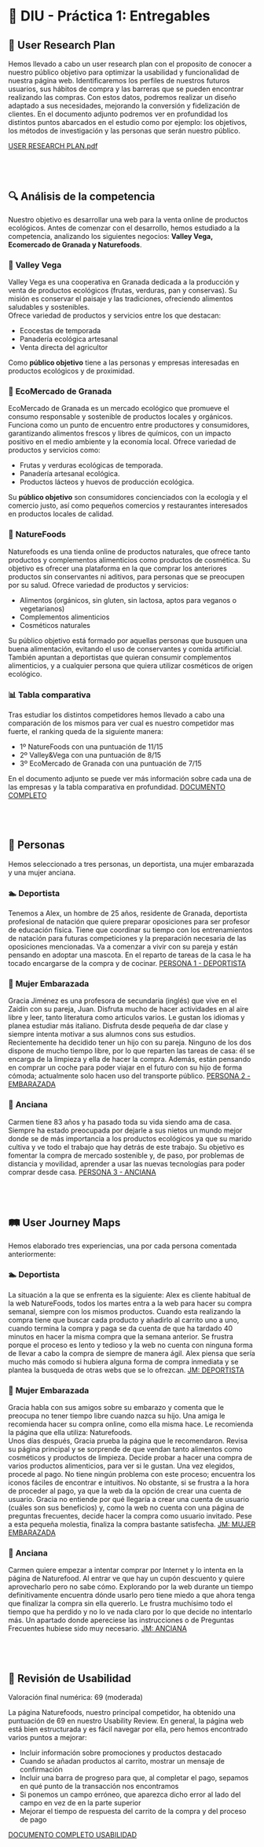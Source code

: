 # 🌱 DIU - Práctica 1: Entregables  

## 📌 User Research Plan  
Hemos llevado a cabo un user research plan con el proposito de conocer a nuestro público objetivo para optimizar la usabilidad y funcionalidad de nuestra página web. Identificaremos los perfiles de nuestros futuros usuarios, sus hábitos de compra y las barreras que se pueden encontrar realizando las compras. Con estos datos, podremos realizar un diseño adaptado a sus necesidades, mejorando la conversión y fidelización de clientes.
En el documento adjunto podremos ver en profundidad los distintos puntos abarcados en el estudio como por ejemplo: los objetivos, los métodos de investigación y las personas que serán nuestro público.

[USER RESEARCH PLAN.pdf](https://github.com/angelamgr/UX_CaseStudy/blob/master/P1/USER%20RESEARCH%20PLAN.pdf)
<br>
<br>
<br>
<br>
## 🔍 Análisis de la competencia  

Nuestro objetivo es desarrollar una web para la venta online de productos ecológicos. Antes de comenzar con el desarrollo, hemos estudiado a la competencia, analizando los siguientes negocios: **Valley Vega, Ecomercado de Granada y Naturefoods**.  

### 🌿 **Valley Vega**  
Valley Vega es una cooperativa en Granada dedicada a la producción y venta de productos ecológicos (frutas, verduras, pan y conservas). Su misión es conservar el paisaje y las tradiciones, ofreciendo alimentos saludables y sostenibles.  
Ofrece variedad de productos y servicios entre los que destacan: 
  - Ecocestas de temporada  
  - Panadería ecológica artesanal  
  - Venta directa del agricultor  

Como **público objetivo** tiene a las  personas y empresas interesadas en productos ecológicos y de proximidad.  
 
### 🌿 **EcoMercado de Granada**
EcoMercado de Granada es un mercado ecológico que promueve el consumo responsable y sostenible de productos locales y orgánicos. Funciona como un punto de encuentro entre productores y consumidores, garantizando alimentos frescos y libres de químicos, con un impacto positivo en el medio ambiente y la economía local. Ofrece variedad de productos y servicios como:
  - Frutas y verduras ecológicas de temporada.
  - Panadería artesanal ecológica.
  - Productos lácteos y huevos de producción ecológica.

Su **público objetivo** son consumidores concienciados con la ecología y el comercio justo, así como pequeños comercios y restaurantes interesados en productos locales de calidad.

### 🌿 **NatureFoods**
Naturefoods es una tienda online de productos naturales, que ofrece tanto productos y complementos alimenticios como productos de cosmética. Su objetivo es ofrecer una plataforma en la que comprar los anteriores productos sin conservantes ni aditivos, para personas que se preocupen por su salud. Ofrece variedad de productos y servicios:
  - Alimentos (orgánicos, sin gluten, sin lactosa, aptos para veganos o vegetarianos)
  - Complementos alimenticios
  - Cosméticos naturales

Su público objetivo está formado por aquellas personas que busquen una buena alimentación, evitando el uso de conservantes y comida artificial. También apuntan a deportistas que quieran consumir complementos alimenticios, y a cualquier persona que quiera utilizar cosméticos de origen ecológico.

### 📊 **Tabla comparativa**
Tras estudiar los distintos competidores hemos llevado a cabo una comparación de los mismos para ver cual es nuestro competidor mas fuerte, el ranking queda de la siguiente manera:
  - 1º NatureFoods con una puntuación de 11/15
  - 2º Valley&Vega con una puntuación de 8/15
  - 3º EcoMercado de Granada con una puntuación de 7/15

En el documento adjunto se puede ver más información sobre cada una de las empresas y la tabla comparativa en profundidad.
[DOCUMENTO COMPLETO](https://github.com/angelamgr/UX_CaseStudy/blob/master/P1/AN%C3%81LISIS%20COMPETITIVO.pdf)
<br>
<br>
<br>
<br>
## 👤 Personas  
Hemos seleccionado a tres personas, un deportista, una mujer embarazada y una mujer anciana.   

### 🏊 **Deportista**
Tenemos a Alex, un hombre de 25 años, residente de Granada, deportista profesional de natación que quiere preparar oposiciones para ser profesor de educación física. Tiene que coordinar su tiempo con los entrenamientos de natación para futuras competiciones y la preparación necesaria de las oposiciones mencionadas. Va a comenzar a vivir con su pareja y están pensando en adoptar una mascota. En el reparto de tareas de la casa le ha tocado encargarse de la compra y de cocinar.
[PERSONA 1 - DEPORTISTA](https://github.com/angelamgr/UX_CaseStudy/blob/master/P1/PERSONA1-DEPORTISTA.pdf)

### 🤰 **Mujer Embarazada** 
Gracia Jiménez es una profesora de secundaria (inglés) que vive en el Zaidín con su pareja, Juan. Disfruta mucho de hacer actividades en al aire libre y leer, tanto literatura como articulos varios. Le gustan los idiomas y planea estudiar más italiano. Disfruta desde pequeña de dar clase y siempre intenta motivar a sus alumnos cons sus estudios.
<br>
Recientemente ha decidido tener un hijo con su pareja. Ninguno de los dos dispone de mucho tiempo libre, por lo que reparten las tareas de casa: él se encarga de la limpieza y ella de hacer la compra. Además, están pensando en comprar un coche para poder viajar en el futuro con su hijo de forma cómoda; actualmente solo hacen uso del transporte público.
[PERSONA 2 - EMBARAZADA](https://github.com/angelamgr/UX_CaseStudy/blob/master/P1/PERSONA2-EMBARAZADA.pdf)

### 👵 **Anciana** 
Carmen tiene 83 años y ha pasado toda su vida siendo ama de casa. Siempre ha estado preocupada por dejarle a sus nietos un mundo mejor donde se de más importancia a los productos ecológicos ya que su marido cultiva y ve todo el trabajo que hay detrás de este trabajo. Su objetivo es fomentar la compra de mercado sostenible y, de paso, por problemas de distancia y movilidad, aprender a usar las nuevas tecnologías para poder comprar desde casa.
[PERSONA 3 - ANCIANA](https://github.com/angelamgr/UX_CaseStudy/blob/master/P1/PERSONA3-ANCIANA.pdf)
<br>
<br>
<br>
<br>
## 🛤️ User Journey Maps  
Hemos elaborado tres experiencias, una por cada persona comentada anteriormente:

### 🏊 **Deportista** 
La situación a la que se enfrenta es la siguiente: Alex es cliente habitual de la web NatureFoods, todos los martes entra a la web para hacer su compra semanal, siempre con los mismos productos. Cuando esta realizando la compra tiene que buscar cada producto y añadirlo al carrito uno a uno, cuando termina la compra y paga se da cuenta de que ha tardado 40 minutos en hacer la misma compra que la semana anterior. Se frustra porque el proceso es lento y tedioso y la web no cuenta con ninguna forma de llevar a cabo la compra de siempre de manera ágil. Alex piensa que sería mucho más comodo si hubiera alguna forma de compra inmediata y se plantea la busqueda de otras webs que se lo ofrezcan.
[JM: DEPORTISTA](https://github.com/angelamgr/UX_CaseStudy/blob/master/P1/JourneyMapDeportista_Persona1.pdf)

### 🤰 **Mujer Embarazada** 
Gracia habla con sus amigos sobre su embarazo y comenta que le preocupa no tener tiempo libre cuando nazca su hijo. Una amiga le recomienda hacer su compra online, como ella misma hace. Le recomienda la página que ella utiliza: Naturefoods. <br>
Unos días después, Gracia prueba la página que le recomendaron. Revisa su página principal y se sorprende de que vendan tanto alimentos como cosméticos y productos de limpieza. Decide probar a hacer una compra de varios productos alimenticios, para ver si le gustan. Una vez elegidos, procede al pago. No tiene ningún problema con este proceso; encuentra los iconos fáciles de encontrar e intuitivos. No obstante, si se frustra a la hora de proceder al pago, ya que la web da la opción de crear una cuenta de usuario. Gracia no entiende por qué llegaría a crear una cuenta de usuario (cuáles son sus beneficios) y, como la web no cuenta con una página de preguntas frecuentes, decide hacer la compra como usuario invitado. Pese a esta pequeña molestia, finaliza la compra bastante satisfecha.
[JM: MUJER EMBARAZADA](https://github.com/angelamgr/UX_CaseStudy/blob/master/P1/JourneyMapEmbarazada_Persona2.pdf)

### 👵 **Anciana** 
Carmen quiere empezar a intentar comprar por Internet y lo intenta en la página de Naturefood. Al entrar ve que hay un cupón descuento y quiere aprovecharlo pero no sabe cómo. Explorando por la web durante un tiempo definitivamente encuentra dónde usarlo pero tiene miedo a que ahora tenga que finalizar la compra sin ella quererlo. Le frustra muchísimo todo el tiempo que ha perdido y no lo ve nada claro por lo que decide no intentarlo más. Un apartado donde apereciese las instrucciones o de Preguntas Frecuentes hubiese sido muy necesario.
[JM: ANCIANA](https://github.com/angelamgr/UX_CaseStudy/blob/master/P1/JourneyMapaAnciana_Persona3.pdf)
<br>
<br>
<br>
<br>
## 🔎 Revisión de Usabilidad
Valoración final numérica: 69 (moderada)

La página Naturefoods, nuestro principal competidor, ha obtenido una puntuación de 69 en nuestro Usability Review. En general, la página web está bien estructurada y es fácil navegar por ella, pero hemos encontrado varios puntos a mejorar:
  - Incluir información sobre promociones y productos destacado
  - Cuando se añadan productos al carrito, mostrar un mensaje de confirmación
  - Incluir una barra de progreso para que, al completar el pago, sepamos en qué punto de la transacción nos encontramos
  - Si ponemos un campo erróneo, que aparezca dicho error al lado del campo en vez de en la parte superior
  - Mejorar el tiempo de respuesta del carrito de la compra y del proceso de pago

[DOCUMENTO COMPLETO USABILIDAD](https://github.com/angelamgr/UX_CaseStudy/blob/master/P1/UsabilityReviewNatureFoods.pdf)

